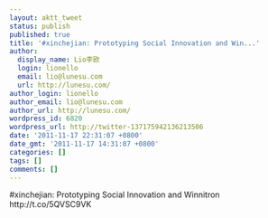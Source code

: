 ```yaml
---
layout: aktt_tweet
status: publish
published: true
title: '#xinchejian: Prototyping Social Innovation and Win...'
author:
  display_name: Lio李欧
  login: lionello
  email: lio@lunesu.com
  url: http://lunesu.com/
author_login: lionello
author_email: lio@lunesu.com
author_url: http://lunesu.com/
wordpress_id: 6820
wordpress_url: http://twitter-137175942136213506
date: '2011-11-17 22:31:07 +0800'
date_gmt: '2011-11-17 14:31:07 +0800'
categories: []
tags: []
comments: []
---
```

<p>#xinchejian: Prototyping Social Innovation and Winnitron http://t.co/5QVSC9VK</p>
